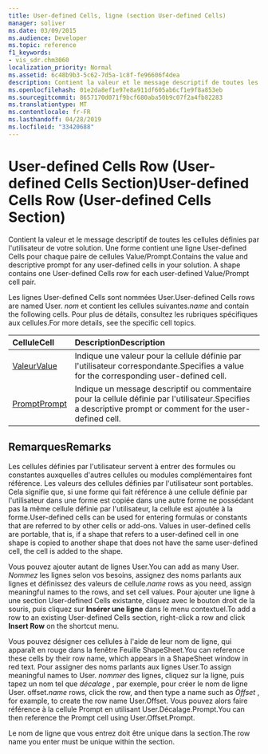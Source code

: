 ```yaml
---
title: User-defined Cells, ligne (section User-defined Cells)
manager: soliver
ms.date: 03/09/2015
ms.audience: Developer
ms.topic: reference
f1_keywords:
- vis_sdr.chm3060
localization_priority: Normal
ms.assetid: 6c48b9b3-5c62-7d5a-1c8f-fe96606f4dea
description: Contient la valeur et le message descriptif de toutes les cellules définies par l'utilisateur de votre solution. Une forme contient une ligne User-defined Cells pour chaque paire de cellules Value/Prompt.
ms.openlocfilehash: 01e2da8ef1e97e8a911df605ab6cf1e9f8a853eb
ms.sourcegitcommit: 8657170d071f9bcf680aba50b9c07f2a4fb82283
ms.translationtype: MT
ms.contentlocale: fr-FR
ms.lasthandoff: 04/28/2019
ms.locfileid: "33420688"
---
```

# <a name="user-defined-cells-row-user-defined-cells-section"></a><span data-ttu-id="87503-104">User-defined Cells Row (User-defined Cells Section)</span><span class="sxs-lookup"><span data-stu-id="87503-104">User-defined Cells Row (User-defined Cells Section)</span></span>

<span data-ttu-id="87503-p102">Contient la valeur et le message descriptif de toutes les cellules définies par l'utilisateur de votre solution. Une forme contient une ligne User-defined Cells pour chaque paire de cellules Value/Prompt.</span><span class="sxs-lookup"><span data-stu-id="87503-p102">Contains the value and descriptive prompt for any user-defined cells in your solution. A shape contains one User-defined Cells row for each user-defined Value/Prompt cell pair.</span></span>
  
<span data-ttu-id="87503-107">Les lignes User-defined Cells sont nommées User.</span><span class="sxs-lookup"><span data-stu-id="87503-107">User-defined Cells rows are named User.</span></span> <span data-ttu-id="87503-108">*nom* et contient les cellules suivantes.</span><span class="sxs-lookup"><span data-stu-id="87503-108">*name*  and contain the following cells.</span></span> <span data-ttu-id="87503-109">Pour plus de détails, consultez les rubriques spécifiques aux cellules.</span><span class="sxs-lookup"><span data-stu-id="87503-109">For more details, see the specific cell topics.</span></span> 
  
|<span data-ttu-id="87503-110">**Cellule**</span><span class="sxs-lookup"><span data-stu-id="87503-110">**Cell**</span></span>|<span data-ttu-id="87503-111">**Description**</span><span class="sxs-lookup"><span data-stu-id="87503-111">**Description**</span></span>|
|:-----|:-----|
|[<span data-ttu-id="87503-112">Valeur</span><span class="sxs-lookup"><span data-stu-id="87503-112">Value</span></span>](value-cell-user-defined-cells-section.md) <br/> |<span data-ttu-id="87503-113">Indique une valeur pour la cellule définie par l'utilisateur correspondante.</span><span class="sxs-lookup"><span data-stu-id="87503-113">Specifies a value for the corresponding user-defined cell.</span></span>  <br/> |
|[<span data-ttu-id="87503-114">Prompt</span><span class="sxs-lookup"><span data-stu-id="87503-114">Prompt</span></span>](prompt-cell-user-defined-cells-section.md) <br/> |<span data-ttu-id="87503-115">Indique un message descriptif ou commentaire pour la cellule définie par l'utilisateur.</span><span class="sxs-lookup"><span data-stu-id="87503-115">Specifies a descriptive prompt or comment for the user-defined cell.</span></span>  <br/> |
   
## <a name="remarks"></a><span data-ttu-id="87503-116">Remarques</span><span class="sxs-lookup"><span data-stu-id="87503-116">Remarks</span></span>

<span data-ttu-id="87503-p104">Les cellules définies par l'utilisateur servent à entrer des formules ou constantes auxquelles d'autres cellules ou modules complémentaires font référence. Les valeurs des cellules définies par l'utilisateur sont portables. Cela signifie que, si une forme qui fait référence à une cellule définie par l'utilisateur dans une forme est copiée dans une autre forme ne possédant pas la même cellule définie par l'utilisateur, la cellule est ajoutée à la forme.</span><span class="sxs-lookup"><span data-stu-id="87503-p104">User-defined cells can be used for entering formulas or constants that are referred to by other cells or add-ons. Values in user-defined cells are portable, that is, if a shape that refers to a user-defined cell in one shape is copied to another shape that does not have the same user-defined cell, the cell is added to the shape.</span></span>
  
 <span data-ttu-id="87503-119">Vous pouvez ajouter autant de lignes User.</span><span class="sxs-lookup"><span data-stu-id="87503-119">You can add as many User.</span></span>  <span data-ttu-id="87503-120">*Nommez* les lignes selon vos besoins, assignez des noms parlants aux lignes et définissez des valeurs de cellule.</span><span class="sxs-lookup"><span data-stu-id="87503-120">*name*  rows as you need, assign meaningful names to the rows, and set cell values.</span></span> <span data-ttu-id="87503-121">Pour ajouter une ligne à une section User-defined Cells existante, cliquez avec le bouton droit de la souris, puis cliquez sur **Insérer une ligne** dans le menu contextuel.</span><span class="sxs-lookup"><span data-stu-id="87503-121">To add a row to an existing User-defined Cells section, right-click a row and click **Insert Row** on the shortcut menu.</span></span> 
  
<span data-ttu-id="87503-122">Vous pouvez désigner ces cellules à l'aide de leur nom de ligne, qui apparaît en rouge dans la fenêtre Feuille ShapeSheet.</span><span class="sxs-lookup"><span data-stu-id="87503-122">You can reference these cells by their row name, which appears in a ShapeSheet window in red text.</span></span> <span data-ttu-id="87503-123">Pour assigner des noms parlants aux lignes User.</span><span class="sxs-lookup"><span data-stu-id="87503-123">To assign meaningful names to User.</span></span> <span data-ttu-id="87503-124">*nommer* des lignes, cliquez sur la ligne, puis tapez un nom tel que *décalage* , par exemple, pour créer le nom de ligne User. offset.</span><span class="sxs-lookup"><span data-stu-id="87503-124">*name*  rows, click the row, and then type a name such as  *Offset*  , for example, to create the row name User.Offset.</span></span> <span data-ttu-id="87503-125">Vous pouvez alors faire référence à la cellule Prompt en utilisant User.Décalage.Prompt.</span><span class="sxs-lookup"><span data-stu-id="87503-125">You can then reference the Prompt cell using User.Offset.Prompt.</span></span> 
  
<span data-ttu-id="87503-126">Le nom de ligne que vous entrez doit être unique dans la section.</span><span class="sxs-lookup"><span data-stu-id="87503-126">The row name you enter must be unique within the section.</span></span>
  

